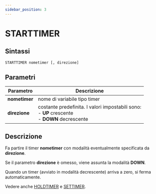 ```yaml
---
sidebar_position: 3
---
```


# STARTTIMER

## Sintassi

  ```
  STARTTIMER nometimer [, direzione] 
  ```

## Parametri
|Parametro                | Descrizione                                 |                
|-------------------------|---------------------------------------------| 
| **nometimer**           | nome di variabile tipo timer                |  
| **direzione**           | costante predefinita. I valori impostabili sono: <br/> - **UP** crescente <br/> - **DOWN** decrescente |               

## Descrizione
Fa partire il timer **nometimer** con modalità eventualmente specificata da **direzione**.

Se il parametro **direzione** è omesso, viene assunta la modalità **DOWN**.

Quando un timer (avviato in modalità decrescente) arriva a zero, si ferma automaticamente.

Vedere anche [HOLDTIMER](HOLDTIMER.md) e [SETTIMER](SETTIMER.md).

